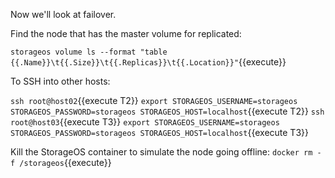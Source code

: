 Now we'll look at failover.

Find the node that has the master volume for replicated:

`storageos volume ls --format "table {{.Name}}\t{{.Size}}\t{{.Replicas}}\t{{.Location}}"`{{execute}}

 To SSH into other hosts:

`ssh root@host02`{{execute T2}}
`export STORAGEOS_USERNAME=storageos STORAGEOS_PASSWORD=storageos STORAGEOS_HOST=localhost`{{execute T2}}
`ssh root@host03`{{execute T3}}
`export STORAGEOS_USERNAME=storageos STORAGEOS_PASSWORD=storageos STORAGEOS_HOST=localhost`{{execute T3}}

Kill the StorageOS container to simulate the node going offline:
`docker rm -f /storageos`{{execute}}
